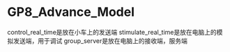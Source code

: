 # GP8_Advance_Model
control_real_time是放在小车上的发送端
stimulate_real_time是放在电脑上的模拟发送端，用于调试
group_server是放在电脑上的接收端，服务端